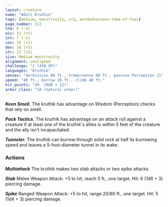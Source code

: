 ```yaml
---
layout: creature
name: "Adult Kruthik"
tags: [medium, monstrosity, cr2, mordenkainens-tome-of-foes]
page_number: 212
cha: 8 (-1)
wis: 12 (+1)
int: 7 (-1)
con: 15 (+2)
dex: 16 (+3)
str: 15 (+2)
size: Medium monstrosity
alignment: unaligned
challenge: "2 (450 XP)"
languages: "Kruthik"
senses: "darkvision 60 ft., tremorsense 60 ft., passive Perception 11"
speed: "40 ft., burrow 20 ft., climb 40 ft."
hit_points: "39  (6d8 + 12)"
armor_class: "18 (natural armor)"
---
```


***Keen Smell.*** The kruthik has advantage on Wisdom (Perception) checks that rely on smell.

***Pack Tactics.*** The kruthik has advantage on an attack roll against a creature if at least one of the kruthik's allies is within 5 feet of the creature and the ally isn't incapacitated.

***Tunneler.*** The kruthik can burrow through solid rock at half its burrowing speed and leaves a 5-foot-diameter tunnel in its wake.

### Actions

***Multiattack*** The kruthik makes two stab attacks or two spike attacks.

***Stab*** Melee Weapon Attack: +5 to hit, reach 5 ft., one target. Hit: 6 (1d6 + 3) piercing damage.

***Spike*** Ranged Weapon Attack: +5 to hit, range 20/60 ft., one target. Hit: 5 (1d4 + 3) piercing damage.